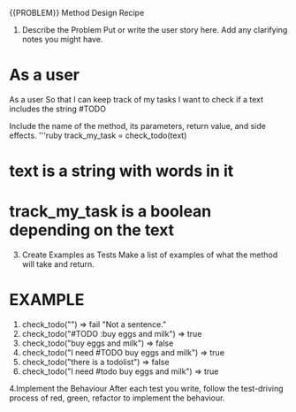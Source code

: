 {{PROBLEM}} Method Design Recipe

1. Describe the Problem
   Put or write the user story here. Add any clarifying notes you might have.

# As a user

As a user
So that I can keep track of my tasks
I want to check if a text includes the string #TODO

Include the name of the method, its parameters, return value, and side effects.
'''ruby
track_my_task = check_todo(text)

# text is a string with words in it

# track_my_task is a boolean depending on the text

3. Create Examples as Tests
   Make a list of examples of what the method will take and return.

# EXAMPLE

1.  check_todo("") => fail "Not a sentence."
2.  check_todo("#TODO :buy eggs and milk") => true
3.  check_todo("buy eggs and milk") => false
4.  check_todo("I need #TODO buy eggs and milk") => true
5.  check_todo("there is a todolist") => false
6.  check_todo("I need #todo buy eggs and milk") => true

4.Implement the Behaviour
After each test you write, follow the test-driving process of red, green, refactor to implement the behaviour.
